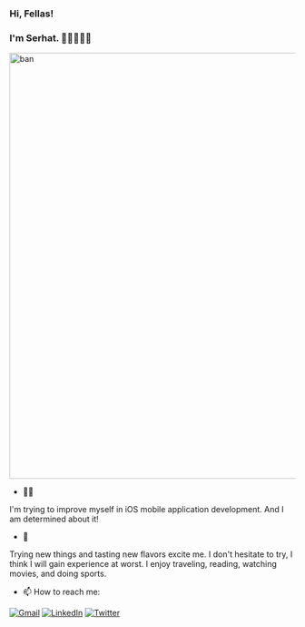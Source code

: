 ### Hi, Fellas! 
### I'm Serhat. 👋🏼🧑🏽‍💻

<img width="749" alt="ban" src="https://github.com/srhtsimsek/srhtsimsek/assets/90550549/ba2cc027-d03f-4086-aa3e-aa2d232787de">



- ✍🏼

I'm trying to improve myself in iOS mobile application development. And I am determined about it!  

- 💬

Trying new things and tasting new flavors excite me. I don't hesitate to try, I think I will gain experience at worst. I enjoy traveling, reading, watching movies, and doing sports.

- 📫 How to reach me:

[![Gmail](https://img.shields.io/badge/Gmail-D14836?style=for-the-badge&logo=gmail&logoColor=white)](mailto:srhtsimsekk@gmail.com)
[![LinkedIn](https://img.shields.io/badge/LinkedIn-0077B5?style=for-the-badge&logo=linkedin&logoColor=white)](https://www.linkedin.com/in/serhat1/)
[![Twitter](https://img.shields.io/badge/Twitter-%231DA1F2.svg?style=for-the-badge&logo=Twitter&logoColor=white)](https://twitter.com/srhtsimsek)

